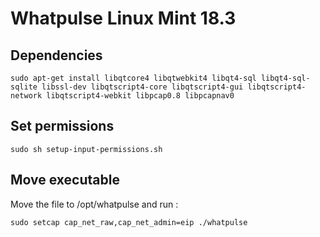 # Whatpulse Linux Mint 18.3

## Dependencies

    sudo apt-get install libqtcore4 libqtwebkit4 libqt4-sql libqt4-sql-sqlite libssl-dev libqtscript4-core libqtscript4-gui libqtscript4-network libqtscript4-webkit libpcap0.8 libpcapnav0

## Set permissions

    sudo sh setup-input-permissions.sh

## Move executable

Move the file to /opt/whatpulse and run :

    sudo setcap cap_net_raw,cap_net_admin=eip ./whatpulse